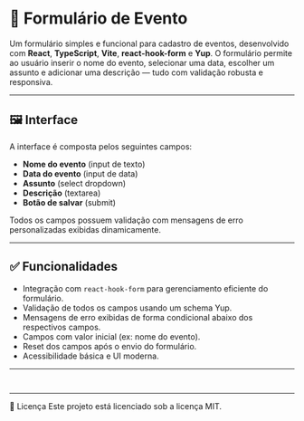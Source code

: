 # 📅 Formulário de Evento

Um formulário simples e funcional para cadastro de eventos, desenvolvido com **React**, **TypeScript**, **Vite**, **react-hook-form** e **Yup**. O formulário permite ao usuário inserir o nome do evento, selecionar uma data, escolher um assunto e adicionar uma descrição — tudo com validação robusta e responsiva.

---

## 🖼️ Interface

A interface é composta pelos seguintes campos:

- **Nome do evento** (input de texto)
- **Data do evento** (input de data)
- **Assunto** (select dropdown)
- **Descrição** (textarea)
- **Botão de salvar** (submit)

Todos os campos possuem validação com mensagens de erro personalizadas exibidas dinamicamente.

---

## ✅ Funcionalidades

- Integração com `react-hook-form` para gerenciamento eficiente do formulário.
- Validação de todos os campos usando um schema Yup.
- Mensagens de erro exibidas de forma condicional abaixo dos respectivos campos.
- Campos com valor inicial (ex: nome do evento).
- Reset dos campos após o envio do formulário.
- Acessibilidade básica e UI moderna.

---

<p align="center">
  <img alt="">
</p>

<p align="center">
  <img alt="">
</p>

---

📄 Licença
Este projeto está licenciado sob a licença MIT.
